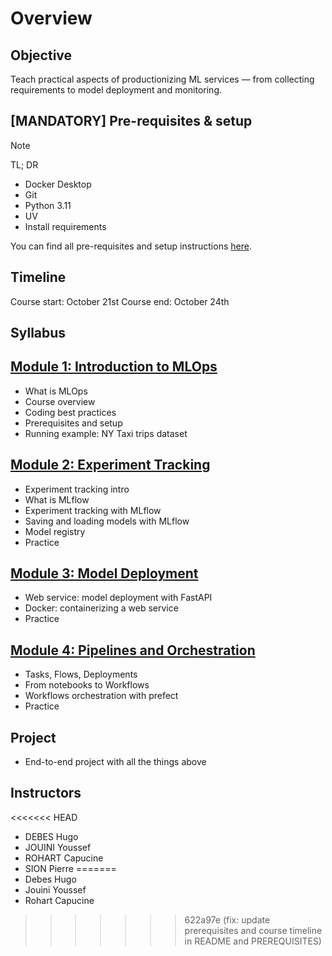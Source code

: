 # Overview

## Objective

Teach practical aspects of productionizing ML services — from collecting requirements to model deployment and monitoring.

## [MANDATORY] Pre-requisites & setup

> [!Note]
> TL; DR
>
> - Docker Desktop
> - Git
> - Python 3.11
> - UV
> - Install requirements

You can find all pre-requisites and setup instructions [here](PREREQUISITES.md).

## Timeline

Course start: October 21st
Course end: October 24th

## Syllabus

## [Module 1: Introduction to MLOps](lessons/00-intro)

- What is MLOps
- Course overview
- Coding best practices
- Prerequisites and setup
- Running example: NY Taxi trips dataset

## [Module 2: Experiment Tracking](lessons/01-model-and-experiment-management)

- Experiment tracking intro
- What is MLflow
- Experiment tracking with MLflow
- Saving and loading models with MLflow
- Model registry
- Practice

## [Module 3: Model Deployment](lessons/02-model-deployment)

- Web service: model deployment with FastAPI
- Docker: containerizing a web service
- Practice

## [Module 4: Pipelines and Orchestration](lessons/03-pipeline-and-orchestration)

- Tasks, Flows, Deployments
- From notebooks to Workflows
- Workflows orchestration with prefect
- Practice

## Project

- End-to-end project with all the things above

## Instructors

<<<<<<< HEAD
- DEBES Hugo
- JOUINI Youssef
- ROHART Capucine
- SION Pierre
=======
- Debes Hugo
- Jouini Youssef
- Rohart Capucine
>>>>>>> 622a97e (fix: update prerequisites and course timeline in README and PREREQUISITES)
